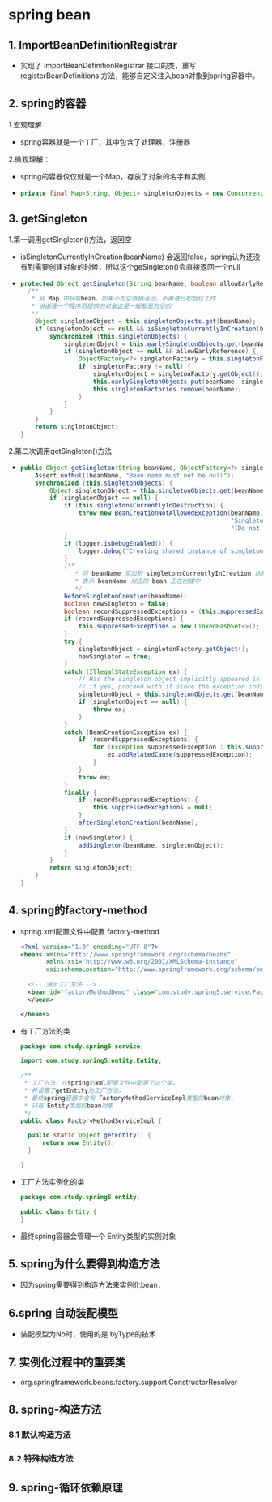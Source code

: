 # spring bean

## 1. ImportBeanDefinitionRegistrar 

- 实现了 ImportBeanDefinitionRegistrar 接口的类，重写 registerBeanDefinitions 方法，能够自定义注入bean对象到spring容器中。

## 2. spring的容器

1.宏观理解：

- spring容器就是一个工厂，其中包含了处理器，注册器

2.微观理解：

- spring的容器仅仅就是一个Map，存放了对象的名字和实例

- ```java
  private final Map<String, Object> singletonObjects = new ConcurrentHashMap<>(256);
  ```

## 3. getSingleton

1.第一调用getSingleton()方法，返回空

- isSingletonCurrentlyInCreation(beanName) 会返回false，spring认为还没有到需要创建对象的时候，所以这个geSingleton()会直接返回一个null

- ```java
  protected Object getSingleton(String beanName, boolean allowEarlyReference) {
  	/**
  	 * 从 Map 中获取bean，如果不为空直接返回，不再进行初始化工作
  	 * 讲道理一个程序员提供的对象这里一般都是为空的
  	 */
      Object singletonObject = this.singletonObjects.get(beanName);
      if (singletonObject == null && isSingletonCurrentlyInCreation(beanName)) {
          synchronized (this.singletonObjects) {
              singletonObject = this.earlySingletonObjects.get(beanName);
              if (singletonObject == null && allowEarlyReference) {
                  ObjectFactory<?> singletonFactory = this.singletonFactories.get(beanName);
                  if (singletonFactory != null) {
                      singletonObject = singletonFactory.getObject();
                      this.earlySingletonObjects.put(beanName, singletonObject);
                      this.singletonFactories.remove(beanName);
                  }
              }
          }
      }
      return singletonObject;
  }
  ```

  

2.第二次调用getSingleton()方法

- ```java
  public Object getSingleton(String beanName, ObjectFactory<?> singletonFactory) {
      Assert.notNull(beanName, "Bean name must not be null");
      synchronized (this.singletonObjects) {
          Object singletonObject = this.singletonObjects.get(beanName);
          if (singletonObject == null) {
              if (this.singletonsCurrentlyInDestruction) {
                  throw new BeanCreationNotAllowedException(beanName,
                                                            "Singleton bean creation not allowed while singletons of this factory are in destruction " +
                                                            "(Do not request a bean from a BeanFactory in a destroy method implementation!)");
              }
              if (logger.isDebugEnabled()) {
                  logger.debug("Creating shared instance of singleton bean '" + beanName + "'");
              }
              /**
  				 * 将 beanName 添加到 singletonsCurrentlyInCreation 这样一个 set 集合中
  				 * 表示 beanName 对应的 bean 正在创建中
  				 */
              beforeSingletonCreation(beanName);
              boolean newSingleton = false;
              boolean recordSuppressedExceptions = (this.suppressedExceptions == null);
              if (recordSuppressedExceptions) {
                  this.suppressedExceptions = new LinkedHashSet<>();
              }
              try {
                  singletonObject = singletonFactory.getObject();
                  newSingleton = true;
              }
              catch (IllegalStateException ex) {
                  // Has the singleton object implicitly appeared in the meantime ->
                  // if yes, proceed with it since the exception indicates that state.
                  singletonObject = this.singletonObjects.get(beanName);
                  if (singletonObject == null) {
                      throw ex;
                  }
              }
              catch (BeanCreationException ex) {
                  if (recordSuppressedExceptions) {
                      for (Exception suppressedException : this.suppressedExceptions) {
                          ex.addRelatedCause(suppressedException);
                      }
                  }
                  throw ex;
              }
              finally {
                  if (recordSuppressedExceptions) {
                      this.suppressedExceptions = null;
                  }
                  afterSingletonCreation(beanName);
              }
              if (newSingleton) {
                  addSingleton(beanName, singletonObject);
              }
          }
          return singletonObject;
      }
  }
  ```




## 4. spring的factory-method

- spring.xml配置文件中配置 factory-method

  ```xml
  <?xml version="1.0" encoding="UTF-8"?>
  <beans xmlns="http://www.springframework.org/schema/beans"
         xmlns:xsi="http://www.w3.org/2001/XMLSchema-instance"
         xsi:schemaLocation="http://www.springframework.org/schema/beans http://www.springframework.org/schema/beans/spring-beans.xsd">
      
  	<!-- 演示工厂方法 -->
  	<bean id="factoryMethodDemo" class="com.study.spring5.service.FactoryMethodServiceImpl" factory-method="getEntity">
  	</bean>
  
  </beans>
  ```

- 有工厂方法的类

  ```java
  package com.study.spring5.service;
  
  import com.study.spring5.entity.Entity;
  
  /**
   * 工厂方法，在spring的xml配置文件中配置了这个类，
   * 并设置了getEntity为工厂方法，
   * 最终spring容器中会有 FactoryMethodServiceImpl类型的bean对象，
   * 只有 Entity类型的bean对象
   */
  public class FactoryMethodServiceImpl {
  
  	public static Object getEntity() {
  		return new Entity();
  	}
  
  }
  ```

- 工厂方法实例化的类

  ```java
  package com.study.spring5.entity;
  
  public class Entity {
  }
  ```

- 最终spring容器会管理一个 Entity类型的实例对象

## 5. spring为什么要得到构造方法

- 因为spring需要得到构造方法来实例化bean，



## 6.spring 自动装配模型

- 装配模型为No时，使用的是 byType的技术



## 7. 实例化过程中的重要类

- org.springframework.beans.factory.support.ConstructorResolver



## 8. spring-构造方法

### 8.1 默认构造方法

### 8.2 特殊构造方法



## 9. spring-循环依赖原理